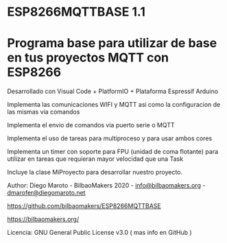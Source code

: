 # ESP8266MQTTBASE 1.1

# Programa base para utilizar de base en tus proyectos MQTT con ESP8266

Desarrollado con Visual Code + PlatformIO + Plataforma Espressif Arduino

Implementa las comunicaciones WIFI y MQTT asi como la configuracion de las mismas via comandos

Implementa el envio de comandos via puerto serie o MQTT

Implementa el uso de tareas para multiproceso y para usar ambos cores

Implementa un timer con soporte para FPU (unidad de coma flotante) para utilizar en tareas que requieran mayor velocidad que una Task

Incluye la clase MiProyecto para desarrollar nuestro proyecto.

Author: Diego Maroto - BilbaoMakers 2020 - info@bilbaomakers.org - dmarofer@diegomaroto.net

https://github.com/bilbaomakers/ESP8266MQTTBASE

https://bilbaomakers.org/

Licencia: GNU General Public License v3.0 ( mas info en GitHub )
